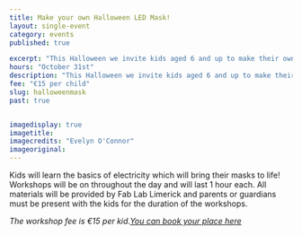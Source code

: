 ```yaml
---
title: Make your own Halloween LED Mask!
layout: single-event
category: events
published: true

excerpt: "This Halloween we invite kids aged 6 and up to make their own masks using LED lights. "
hours: "October 31st"
description: "This Halloween we invite kids aged 6 and up to make their own masks using LED lights. October 31st"
fee: "€15 per child"
slug: halloweenmask
past: true


imagedisplay: true
imagetitle:
imagecredits: "Evelyn O'Connor"
imageoriginal:
---
```


Kids will learn the basics of electricity which will bring their masks to life! Workshops will be on throughout the day and will last 1 hour each. All materials will be provided by Fab Lab Limerick and parents or guardians must be present with the kids for the duration of the workshops.

*The workshop fee is €15 per kid.[You can book your place here](http://fablablimerick.ticketleap.com/build-your-own-led-halloween-mask/)*
